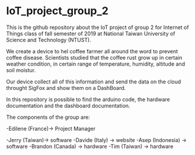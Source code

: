 # IoT_project_group_2

This is the github repository about the IoT project of group 2 for Internet of Things class of fall semester of 2019 at National Taiwan University of Science and Technology (NTUST).

We create a device to hel coffee farmer all around the word to prevent coffee disease. 
Scientists studied that the coffee rust grow up in certain weather condition, in certain range of temperature, humidity, altitude and soil moistur.

Our device collect all of this information and send the data on the cloud throught SigFox and show them on a DashBoard.

In this repository is possible to find the arduino code, the hardware documentation and the dashboard documentation.

The components of the group are:

-Edilene (France)-> Project Manager

-Jerry   (Taiwan)-> software
-Davide  (Italy) -> website
-Asep    (Indonesia) -> software
-Brandon (Canada) -> hardware
-Tim     (Taiwan) -> hardware

